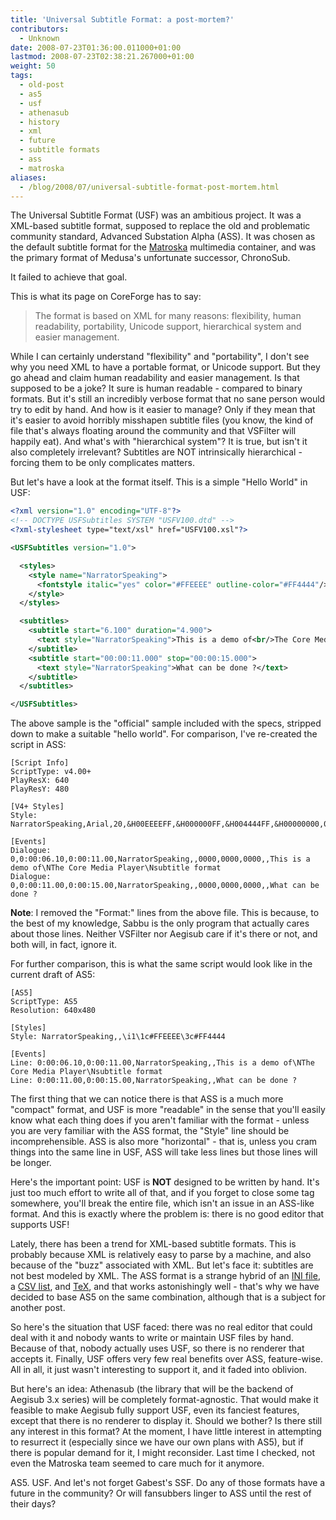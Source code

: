 ```yaml
---
title: 'Universal Subtitle Format: a post-mortem?'
contributors:
  - Unknown
date: 2008-07-23T01:36:00.011000+01:00
lastmod: 2008-07-23T02:38:21.267000+01:00
weight: 50
tags:
  - old-post
  - as5
  - usf
  - athenasub
  - history
  - xml
  - future
  - subtitle formats
  - ass
  - matroska
aliases:
  - /blog/2008/07/universal-subtitle-format-post-mortem.html
---
```


The Universal Subtitle Format (USF) was an ambitious project. It was a XML-based subtitle format, supposed to replace the old and problematic community standard, Advanced Substation Alpha (ASS). It was chosen as the default subtitle format for the [Matroska](http://www.matroska.org) multimedia container, and was the primary format of Medusa's unfortunate successor, ChronoSub.

It failed to achieve that goal.

This is what its page on CoreForge has to say:

> The format is based on XML for many reasons: flexibility, human readability, portability, Unicode support, hierarchical system and easier management.

While I can certainly understand "flexibility" and "portability", I don't see why you need XML to have a portable format, or Unicode support. But they go ahead and claim human readability and easier management. Is that supposed to be a joke? It sure is human readable - compared to binary formats. But it's still an incredibly verbose format that no sane person would try to edit by hand. And how is it easier to manage? Only if they mean that it's easier to avoid horribly misshapen subtitle files (you know, the kind of file that's always floating around the community and that VSFilter will happily eat). And what's with "hierarchical system"? It is true, but isn't it also completely irrelevant? Subtitles are NOT intrinsically hierarchical - forcing them to be only complicates matters.

But let's have a look at the format itself. This is a simple "Hello World" in USF:

```xml
<?xml version="1.0" encoding="UTF-8"?>
<!-- DOCTYPE USFSubtitles SYSTEM "USFV100.dtd" -->
<?xml-stylesheet type="text/xsl" href="USFV100.xsl"?>

<USFSubtitles version="1.0">

  <styles>
    <style name="NarratorSpeaking">
      <fontstyle italic="yes" color="#FFEEEE" outline-color="#FF4444"/>
    </style>
  </styles>

  <subtitles>
    <subtitle start="6.100" duration="4.900">
      <text style="NarratorSpeaking">This is a demo of<br/>The Core Media Player<br/>subtitle format</text>
    </subtitle>
    <subtitle start="00:00:11.000" stop="00:00:15.000">
      <text style="NarratorSpeaking">What can be done ?</text>
    </subtitle>
  </subtitles>

</USFSubtitles>
```

The above sample is the "official" sample included with the specs, stripped down to make a suitable "hello world". For comparison, I've re-created the script in ASS:

```ass
[Script Info]
ScriptType: v4.00+
PlayResX: 640
PlayResY: 480

[V4+ Styles]
Style: NarratorSpeaking,Arial,20,&H00EEEEFF,&H000000FF,&H004444FF,&H00000000,0,-1,0,0,100,100,0,0,1,2,0,2,10,10,10,0

[Events]
Dialogue: 0,0:00:06.10,0:00:11.00,NarratorSpeaking,,0000,0000,0000,,This is a demo of\NThe Core Media Player\Nsubtitle format
Dialogue: 0,0:00:11.00,0:00:15.00,NarratorSpeaking,,0000,0000,0000,,What can be done ?
```

**Note**: I removed the "Format:" lines from the above file. This is because, to the best of my knowledge, Sabbu is the only program that actually cares about those lines. Neither VSFilter nor Aegisub care if it's there or not, and both will, in fact, ignore it.

For further comparison, this is what the same script would look like in the current draft of AS5:

```ass
[AS5]
ScriptType: AS5
Resolution: 640x480

[Styles]
Style: NarratorSpeaking,,\i1\1c#FFEEEE\3c#FF4444

[Events]
Line: 0:00:06.10,0:00:11.00,NarratorSpeaking,,This is a demo of\NThe Core Media Player\Nsubtitle format
Line: 0:00:11.00,0:00:15.00,NarratorSpeaking,,What can be done ?
```

The first thing that we can notice there is that ASS is a much more "compact" format, and USF is more "readable" in the sense that you'll easily know what each thing does if you aren't familiar with the format - unless you are very familiar with the ASS format, the "Style" line should be incomprehensible. ASS is also more "horizontal" - that is, unless you cram things into the same line in USF, ASS will take less lines but those lines will be longer.

Here's the important point: USF is **NOT** designed to be written by hand. It's just too much effort to write all of that, and if you forget to close some tag somewhere, you'll break the entire file, which isn't an issue in an ASS-like format. And this is exactly where the problem is: there is no good editor that supports USF!

Lately, there has been a trend for XML-based subtitle formats. This is probably because XML is relatively easy to parse by a machine, and also because of the "buzz" associated with XML. But let's face it: subtitles are not best modeled by XML. The ASS format is a strange hybrid of an [INI file](http://en.wikipedia.org/wiki/INI_file), a [CSV list](http://en.wikipedia.org/wiki/Comma-separated_values), and [TeX](http://en.wikipedia.org/wiki/TeX), and that works astonishingly well - that's why we have decided to base AS5 on the same combination, although that is a subject for another post.

So here's the situation that USF faced: there was no real editor that could deal with it and nobody wants to write or maintain USF files by hand. Because of that, nobody actually uses USF, so there is no renderer that accepts it. Finally, USF offers very few real benefits over ASS, feature-wise. All in all, it just wasn't interesting to support it, and it faded into oblivion.

But here's an idea: Athenasub (the library that will be the backend of Aegisub 3.x series) will be completely format-agnostic. That would make it feasible to make Aegisub fully support USF, even its fanciest features, except that there is no renderer to display it. Should we bother? Is there still any interest in this format? At the moment, I have little interest in attempting to resurrect it (especially since we have our own plans with AS5), but if there is popular demand for it, I might reconsider. Last time I checked, not even the Matroska team seemed to care much for it anymore.

AS5. USF. And let's not forget Gabest's SSF. Do any of those formats have a future in the community? Or will fansubbers linger to ASS until the rest of their days?
